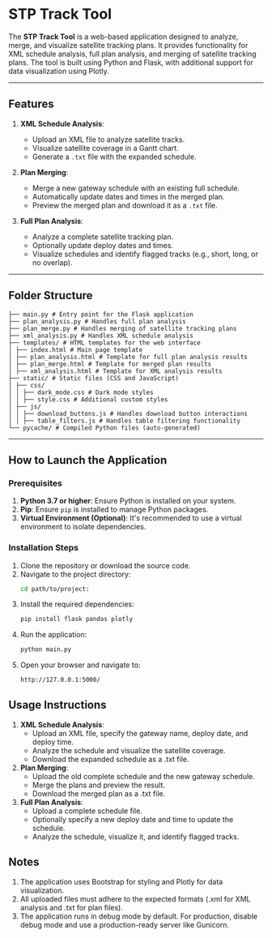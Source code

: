 # STP Track Tool

The **STP Track Tool** is a web-based application designed to analyze, merge, and visualize satellite tracking plans. It provides functionality for XML schedule analysis, full plan analysis, and merging of satellite tracking plans. The tool is built using Python and Flask, with additional support for data visualization using Plotly.

---

## Features

1. **XML Schedule Analysis**:
   - Upload an XML file to analyze satellite tracks.
   - Visualize satellite coverage in a Gantt chart.
   - Generate a `.txt` file with the expanded schedule.

2. **Plan Merging**:
   - Merge a new gateway schedule with an existing full schedule.
   - Automatically update dates and times in the merged plan.
   - Preview the merged plan and download it as a `.txt` file.

3. **Full Plan Analysis**:
   - Analyze a complete satellite tracking plan.
   - Optionally update deploy dates and times.
   - Visualize schedules and identify flagged tracks (e.g., short, long, or no overlap).

---

## Folder Structure
    ├── main.py # Entry point for the Flask application 
    ├── plan_analysis.py # Handles full plan analysis 
    ├── plan_merge.py # Handles merging of satellite tracking plans 
    ├── xml_analysis.py # Handles XML schedule analysis 
    ├── templates/ # HTML templates for the web interface 
    │ ├── index.html # Main page template 
    │ ├── plan_analysis.html # Template for full plan analysis results 
    │ ├── plan_merge.html # Template for merged plan results 
    │ ├── xml_analysis.html # Template for XML analysis results 
    ├── static/ # Static files (CSS and JavaScript) 
    │ ├── css/ 
    │ │ ├── dark_mode.css # Dark mode styles 
    │ │ ├── style.css # Additional custom styles 
    │ ├── js/ 
    │ │ ├── download_buttons.js # Handles download button interactions 
    │ │ ├── table_filters.js # Handles table filtering functionality 
    └── pycache/ # Compiled Python files (auto-generated)


---

## How to Launch the Application

### Prerequisites

1. **Python 3.7 or higher**: Ensure Python is installed on your system.
2. **Pip**: Ensure `pip` is installed to manage Python packages.
3. **Virtual Environment (Optional)**: It's recommended to use a virtual environment to isolate dependencies.

### Installation Steps

1. Clone the repository or download the source code.
2. Navigate to the project directory:
   ```bash
   cd path/to/project:
3. Install the required dependencies:
    ```bash
    pip install flask pandas plotly
4. Run the application:
    ```bash
    python main.py
5. Open your browser and navigate to:
    ```bash
    http://127.0.0.1:5000/

## Usage Instructions
1. **XML Schedule Analysis**:
    - Upload an XML file, specify the gateway name, deploy date, and deploy time. 
    - Analyze the schedule and visualize the satellite coverage.
    - Download the expanded schedule as a .txt file.
2. **Plan Merging**:
    - Upload the old complete schedule and the new gateway schedule.
    - Merge the plans and preview the result.
    - Download the merged plan as a .txt file.
3. **Full Plan Analysis**:
    - Upload a complete schedule file.
    - Optionally specify a new deploy date and time to update the schedule.
    - Analyze the schedule, visualize it, and identify flagged tracks.

## Notes
1. The application uses Bootstrap for styling and Plotly for data visualization.
2. All uploaded files must adhere to the expected formats (.xml for XML analysis and .txt for plan files).
3. The application runs in debug mode by default. For production, disable debug mode and use a production-ready server like Gunicorn.